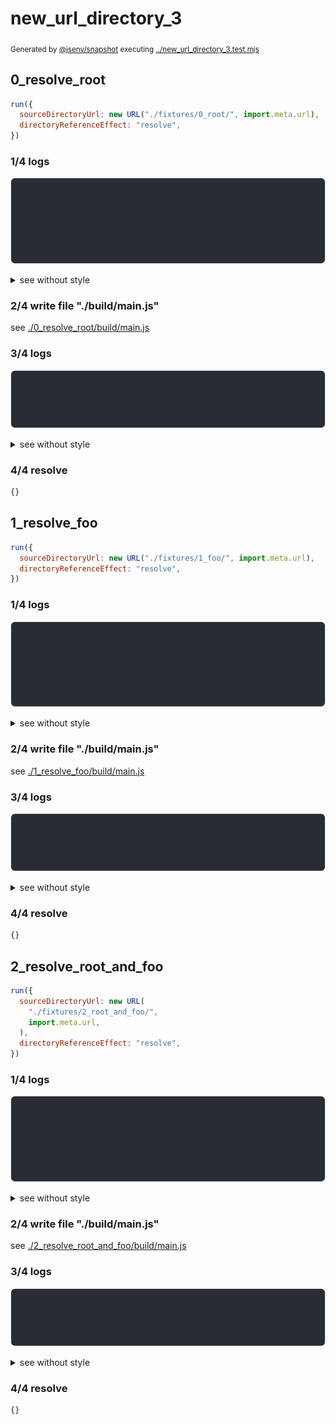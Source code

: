 # new_url_directory_3

<sub>
  Generated by <a href="https://github.com/jsenv/core/tree/main/packages/independent/snapshot">@jsenv/snapshot</a> executing <a href="../new_url_directory_3.test.mjs">../new_url_directory_3.test.mjs</a>
</sub>

## 0_resolve_root

```js
run({
  sourceDirectoryUrl: new URL("./fixtures/0_root/", import.meta.url),
  directoryReferenceEffect: "resolve",
})
```

### 1/4 logs

![img](0_resolve_root/log_group.svg)

<details>
  <summary>see without style</summary>

```console

build "./main.js"
⠋ generate source graph
✔ generate source graph (done in <X> second)
⠋ generate build graph
✔ generate build graph (done in <X> second)
⠋ write files in build directory

```

</details>


### 2/4 write file "./build/main.js"

see [./0_resolve_root/build/main.js](./0_resolve_root/build/main.js)

### 3/4 logs

![img](0_resolve_root/log_group_1.svg)

<details>
  <summary>see without style</summary>

```console
✔ write files in build directory (done in <X> second)
--- build files ---  
- js   : 1 (257 B / 100 %)
- total: 1 (257 B / 100 %)
--------------------
```

</details>


### 4/4 resolve

```js
{}
```

## 1_resolve_foo

```js
run({
  sourceDirectoryUrl: new URL("./fixtures/1_foo/", import.meta.url),
  directoryReferenceEffect: "resolve",
})
```

### 1/4 logs

![img](1_resolve_foo/log_group.svg)

<details>
  <summary>see without style</summary>

```console

build "./main.js"
⠋ generate source graph
✔ generate source graph (done in <X> second)
⠋ generate build graph
✔ generate build graph (done in <X> second)
⠋ write files in build directory

```

</details>


### 2/4 write file "./build/main.js"

see [./1_resolve_foo/build/main.js](./1_resolve_foo/build/main.js)

### 3/4 logs

![img](1_resolve_foo/log_group_1.svg)

<details>
  <summary>see without style</summary>

```console
✔ write files in build directory (done in <X> second)
--- build files ---  
- js   : 1 (265 B / 100 %)
- total: 1 (265 B / 100 %)
--------------------
```

</details>


### 4/4 resolve

```js
{}
```

## 2_resolve_root_and_foo

```js
run({
  sourceDirectoryUrl: new URL(
    "./fixtures/2_root_and_foo/",
    import.meta.url,
  ),
  directoryReferenceEffect: "resolve",
})
```

### 1/4 logs

![img](2_resolve_root_and_foo/log_group.svg)

<details>
  <summary>see without style</summary>

```console

build "./main.js"
⠋ generate source graph
✔ generate source graph (done in <X> second)
⠋ generate build graph
✔ generate build graph (done in <X> second)
⠋ write files in build directory

```

</details>


### 2/4 write file "./build/main.js"

see [./2_resolve_root_and_foo/build/main.js](./2_resolve_root_and_foo/build/main.js)

### 3/4 logs

![img](2_resolve_root_and_foo/log_group_1.svg)

<details>
  <summary>see without style</summary>

```console
✔ write files in build directory (done in <X> second)
--- build files ---  
- js   : 1 (365 B / 100 %)
- total: 1 (365 B / 100 %)
--------------------
```

</details>


### 4/4 resolve

```js
{}
```